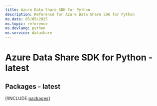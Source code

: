 ```yaml
---
title: Azure Data Share SDK for Python
description: Reference for Azure Data Share SDK for Python
ms.date: 05/05/2025
ms.topic: reference
ms.devlang: python
ms.service: datashare
---
```

# Azure Data Share SDK for Python - latest
## Packages - latest
[!INCLUDE [packages](data-share-index.md)]
